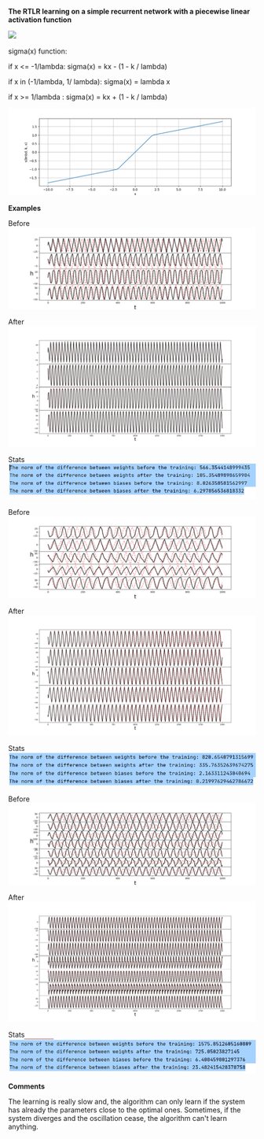 **The RTLR learning on a simple recurrent network 
with a piecewise linear activation function**


<img src="https://render.githubusercontent.com/render/math?math=\frac{dh}{dt} = -h %2B W \sigma(h) %2B b">


sigma(x) function:


if x <= -1/lambda:  sigma(x) =  kx - (1 - k / lambda)

if x in (-1/lambda, 1/ lambda): sigma(x) = lambda x
 
if x >= 1/lambda : sigma(x) =  kx + (1 - k / lambda)

![Activation function](img//activation_function.png)

**Examples**

Before
![Network with 4 neurons before the training](img//before.png)

After
![Network with 4 neurons after the training](img//after.png)


Stats
![Network with 4 neurons statistics](img//stats.png)

Before
![Network with 5 neurons before the training](img//before_2.png)

After
![Network with 5 neurons after the training](img//after_2.png)

Stats
![Network with 5 neurons statistics](img//stats_2.png)

Before
![Network with 7 neurons before the training](img//before_3.png)

After
![Network with 7 neurons after the training](img//after_3.png)

Stats
![Network with 7 neurons statistics](img//stats_3.png)

**Comments**

The learning is really slow and, the algorithm can only learn if
the system has already the parameters close to the optimal ones.
Sometimes, if the system diverges and the oscillation cease,
 the algorithm can't learn anything. 





  
      
      
      
      
